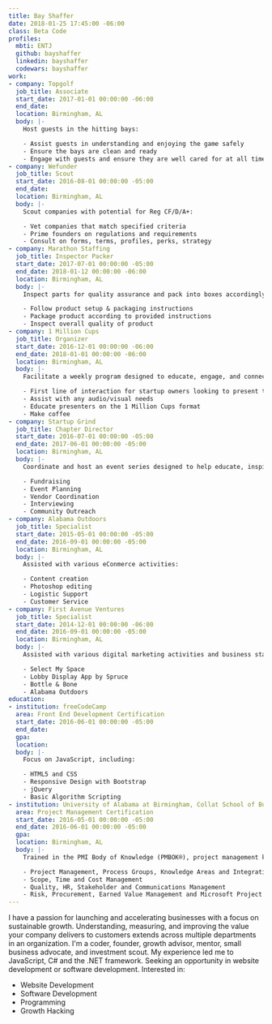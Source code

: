 ```yaml
---
title: Bay Shaffer
date: 2018-01-25 17:45:00 -06:00
class: Beta Code
profiles:
  mbti: ENTJ
  github: bayshaffer
  linkedin: bayshaffer
  codewars: bayshaffer
work:
- company: Topgolf
  job_title: Associate
  start_date: 2017-01-01 00:00:00 -06:00
  end_date: 
  location: Birmingham, AL
  body: |-
    Host guests in the hitting bays:

    - Assist guests in understanding and enjoying the game safely
    - Ensure the bays are clean and ready
    - Engage with guests and ensure they are well cared for at all times
- company: Wefunder
  job_title: Scout
  start_date: 2016-08-01 00:00:00 -05:00
  end_date: 
  location: Birmingham, AL
  body: |-
    Scout companies with potential for Reg CF/D/A+:

    - Vet companies that match specified criteria
    - Prime founders on regulations and requirements
    - Consult on forms, terms, profiles, perks, strategy
- company: Marathon Staffing
  job_title: Inspector Packer
  start_date: 2017-07-01 00:00:00 -05:00
  end_date: 2018-01-12 00:00:00 -06:00
  location: Birmingham, AL
  body: |-
    Inspect parts for quality assurance and pack into boxes accordingly:

    - Follow product setup & packaging instructions
    - Package product according to provided instructions
    - Inspect overall quality of product
- company: 1 Million Cups
  job_title: Organizer
  start_date: 2016-12-01 00:00:00 -06:00
  end_date: 2018-01-01 00:00:00 -06:00
  location: Birmingham, AL
  body: |-
    Facilitate a weekly program designed to educate, engage, and connect entrepreneurs with their communities:

    - First line of interaction for startup owners looking to present their business ideas
    - Assist with any audio/visual needs
    - Educate presenters on the 1 Million Cups format
    - Make coffee
- company: Startup Grind
  job_title: Chapter Director
  start_date: 2016-07-01 00:00:00 -05:00
  end_date: 2017-06-01 00:00:00 -05:00
  location: Birmingham, AL
  body: |-
    Coordinate and host an event series designed to help educate, inspire, and connect Birmingham entrepreneurs:

    - Fundraising
    - Event Planning
    - Vendor Coordination
    - Interviewing
    - Community Outreach
- company: Alabama Outdoors
  job_title: Specialist
  start_date: 2015-05-01 00:00:00 -05:00
  end_date: 2016-09-01 00:00:00 -05:00
  location: Birmingham, AL
  body: |-
    Assisted with various eConmerce activities:

    - Content creation
    - Photoshop editing
    - Logistic Support
    - Customer Service
- company: First Avenue Ventures
  job_title: Specialist
  start_date: 2014-12-01 00:00:00 -06:00
  end_date: 2016-09-01 00:00:00 -05:00
  location: Birmingham, AL
  body: |-
    Assisted with various digital marketing activities and business stategy:

    - Select My Space
    - Lobby Display App by Spruce
    - Bottle & Bone
    - Alabama Outdoors
education:
- institution: freeCodeCamp
  area: Front End Development Certification
  start_date: 2016-06-01 00:00:00 -05:00
  end_date: 
  gpa: 
  location: 
  body: |-
    Focus on JavaScript, including:

    - HTML5 and CSS
    - Responsive Design with Bootstrap
    - jQuery
    - Basic Algorithm Scripting
- institution: University of Alabama at Birmingham, Collat School of Business
  area: Project Management Certification
  start_date: 2016-05-01 00:00:00 -05:00
  end_date: 2016-06-01 00:00:00 -05:00
  gpa: 
  location: Birmingham, AL
  body: |-
    Trained in the PMI Body of Knowledge (PMBOK®), project management knowledge areas, and Microsoft Project software tool. Gained a deeper understanding of the project management lifecycle. Put into practice the competencies needed to balance competing demands and communicate with diverse stakeholders:

    - Project Management, Process Groups, Knowledge Areas and Integration Management
    - Scope, Time and Cost Management
    - Quality, HR, Stakeholder and Communications Management
    - Risk, Procurement, Earned Value Management and Microsoft Project
---
```


I have a passion for launching and accelerating businesses with a focus on sustainable growth. Understanding, measuring, and improving the value your company delivers to customers extends across multiple departments in an organization. I'm a coder, founder, growth advisor, mentor, small business advocate, and investment scout. My experience led me to JavaScript, C# and the .NET framework. Seeking an opportunity in website development or software development. Interested in:

- Website Development
- Software Development
- Programming
- Growth Hacking